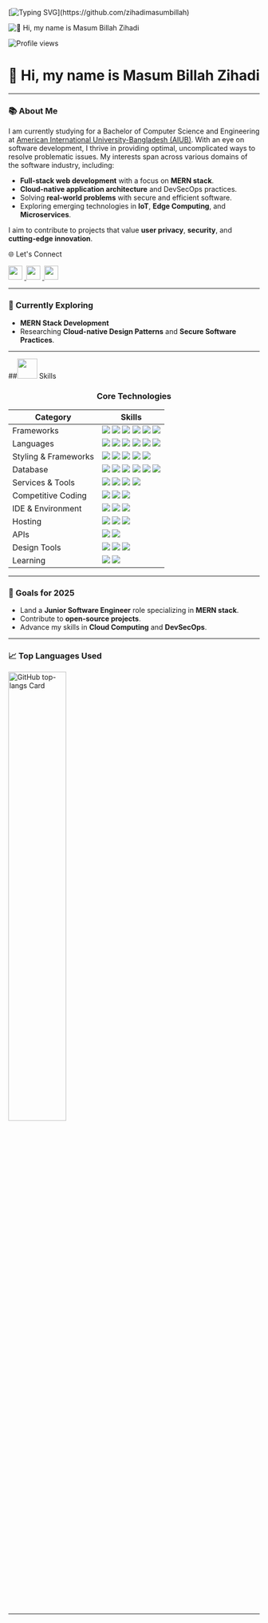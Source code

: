 

[![Typing SVG](https://readme-typing-svg.herokuapp.com?font=Poppins&color=929292&size=50&center=true&vCenter=true&width=1000&height=150&lines=Welcome+to+my+GitHub+Profile!)](https://github.com/zihadimasumbillah)

![👋 Hi, my name is Masum Billah Zihadi](https://static.wixstatic.com/media/53fad0_ce0704caa0174d6aa9b2b8101a62fa77~mv2.gif)

![Profile views](https://komarev.com/ghpvc/?username=hello&label=Profile%20views&color=0e75b6&style=flat)

<div id="toc">
  <ul align="center" style="list-style: none">
    <summary>
      <h1>
        👋 Hi, my name is Masum Billah Zihadi
      </h1>
    </summary>
  </ul>
</div>

---

### 📚 About Me
I am currently studying for a Bachelor of Computer Science and Engineering at <a href="https://www.aiub.edu">American International University-Bangladesh (AIUB)</a>. With an eye on software development, I thrive in providing optimal, uncomplicated ways to resolve problematic issues. My interests span across various domains of the software industry, including:

- **Full-stack web development** with a focus on **MERN stack**.
- **Cloud-native application architecture** and DevSecOps practices.
- Solving **real-world problems** with secure and efficient software.
- Exploring emerging technologies in **IoT**, **Edge Computing**, and **Microservices**.

I aim to contribute to projects that value **user privacy**, **security**, and **cutting-edge innovation**.

🌐 Let's Connect

<p>
  <a href="https://github.com/zihadimasumbillah" target="_blank">
    <img src="https://img.shields.io/badge/GitHub-100000?logo=github&logoColor=white" height="28" style="margin-right: 4px">
  </a> 
  <a href="https://www.linkedin.com/in/masumbillahzihadi" target="_blank">
    <img src="https://img.shields.io/badge/LinkedIn-0077B5?logo=linkedin&logoColor=white" height="28" style="margin-right: 4px">
  </a> 
  <a href="https://www.facebook.com/profile.php?id=100004368227802" target="_blank">
    <img src="https://img.shields.io/badge/Facebook-1877F2?style=plastic&logo=facebook&logoColor=white" height="28" style="margin-right: 4px">
  </a>
</p>

---

### 🚀 Currently Exploring
- **MERN Stack Development**  
- Researching **Cloud-native Design Patterns** and **Secure Software Practices**.


---

##<img src='https://user-images.githubusercontent.com/74038190/206662607-d9e7591e-bbf9-42f9-9386-29efc927bc16.gif' width="40">   Skills

<div align="center">

### **Core Technologies**
| Category        | Skills        |
|-----------------|---------------|
| Frameworks      | <img src="https://img.shields.io/badge/Next.js-000000?style=for-the-badge&logo=nextdotjs&logoColor=white"/> <img src="https://img.shields.io/badge/React-20232A?style=for-the-badge&logo=react&logoColor=61DAFB"/> <img src="https://img.shields.io/badge/Express.js-000000?style=for-the-badge&logo=express&logoColor=white"/> <img src="https://img.shields.io/badge/Node.js-339933?style=for-the-badge&logo=nodedotjs&logoColor=white"/> <img src="https://img.shields.io/badge/jQuery-0769AD?style=for-the-badge&logo=jquery&logoColor=white"/> <img src="https://img.shields.io/badge/Flutter-02569B?style=for-the-badge&logo=flutter&logoColor=white"/>
| Languages       | <img src="https://img.shields.io/badge/JavaScript-323330?style=for-the-badge&logo=javascript&logoColor=F7DF1E"/> <img src="https://img.shields.io/badge/TypeScript-007ACC?style=for-the-badge&logo=typescript&logoColor=white"/> <img src="https://img.shields.io/badge/C%2B%2B-00599C?style=for-the-badge&logo=c%2B%2B&logoColor=white"/> <img src="https://img.shields.io/badge/C-00599C?style=for-the-badge&logo=c&logoColor=white"/> <img src="https://img.shields.io/badge/HTML5-E34F26?style=for-the-badge&logo=html5&logoColor=white"/> <img src="https://img.shields.io/badge/Dart-0175C2?style=for-the-badge&logo=dart&logoColor=white"/>
| Styling & Frameworks | <img src="https://img.shields.io/badge/CSS3-1572B6?style=for-the-badge&logo=css3&logoColor=white"/> <img src="https://img.shields.io/badge/Tailwind_CSS-38B2AC?style=for-the-badge&logo=tailwind-css&logoColor=white"/> <img src="https://img.shields.io/badge/Sass-CC6699?style=for-the-badge&logo=sass&logoColor=white"/> <img src="https://img.shields.io/badge/Bootstrap-563D7C?style=for-the-badge&logo=bootstrap&logoColor=white"/> <img src="https://img.shields.io/badge/Chakra--UI-319795?style=for-the-badge&logo=chakra-ui&logoColor=white"/>
| Database | <img src="https://img.shields.io/badge/MongoDB-4EA94B?style=for-the-badge&logo=mongodb&logoColor=white"/> <img src="https://img.shields.io/badge/GraphQl-E10098?style=for-the-badge&logo=graphql&logoColor=white"/> <img src="https://img.shields.io/badge/Airtable-18BFFF?style=for-the-badge&logo=Airtable&logoColor=white"/> <img src="https://img.shields.io/badge/Oracle-F80000?style=for-the-badge&logo=oracle&logoColor=black"/> <img src="https://img.shields.io/badge/mongoose-880000?style=for-the-badge&logo=udacity&logoColor=white"/> <img src="https://img.shields.io/badge/MySQL-005C84?style=for-the-badge&logo=mysql&logoColor=white"/>
| Services & Tools| <img src="https://img.shields.io/badge/Hasura-1EB4D4?style=for-the-badge&logo=hasura&logoColor=white"/> <img src="https://img.shields.io/badge/GitHub-000000?style=for-the-badge&logo=github&logoColor=white"/> <img src="https://img.shields.io/badge/GIT-E44C30?style=for-the-badge&logo=git&logoColor=white"/> <img src="https://img.shields.io/badge/firebase-ffca28?style=for-the-badge&logo=firebase&logoColor=black"/>
| Competitive Coding | <img src="https://img.shields.io/badge/LeetCode-FFA116?style=for-the-badge&logo=LeetCode&logoColor=black"/> <img src="https://img.shields.io/badge/GeeksforGeeks-298D46?style=for-the-badge&logo=geeksforgeeks&logoColor=white"/> <img src="https://img.shields.io/badge/CodeChef-5B4638?style=for-the-badge&logo=CodeChef&logoColor=white"/>
| IDE & Environment | <img src="https://img.shields.io/badge/VSCode-0078D4?style=for-the-badge&logo=visual%20studio%20code&logoColor=white"/> <img src="https://img.shields.io/badge/replit-F26207?style=for-the-badge&logo=replit&logoColor=white"/> <img src="https://img.shields.io/badge/CodeSandbox-000000?style=for-the-badge&logo=CodeSandbox&logoColor=white"/>
| Hosting | <img src="https://img.shields.io/badge/Vercel-000000?style=for-the-badge&logo=vercel&logoColor=white"/> <img src="https://img.shields.io/badge/Netlify-00C7B7?style=for-the-badge&logo=netlify&logoColor=white"/> <img src="https://img.shields.io/badge/Heroku-430098?style=for-the-badge&logo=heroku&logoColor=white"/>
| APIs | <img src="https://img.shields.io/badge/Postman-FF6C37?style=for-the-badge&logo=Postman&logoColor=white"/> <img src="https://img.shields.io/badge/Twilio-F22F46?style=for-the-badge&logo=Twilio&logoColor=white"/>
| Design Tools    | <img src="https://img.shields.io/badge/Adobe%20XD-470137?style=for-the-badge&logo=Adobe%20XD&logoColor=#FF61F6"/> <img src="https://img.shields.io/badge/Adobe%20Illustrator-FF9A00?style=for-the-badge&logo=adobe%20illustrator&logoColor=white"/> <img src="https://img.shields.io/badge/Figma-F24E1E?style=for-the-badge&logo=figma&logoColor=white"/>
| Learning | <img src="https://img.shields.io/badge/Coursera-0056D2?style=for-the-badge&logo=Coursera&logoColor=white"/> <img src="https://img.shields.io/badge/scrimba-2B283A?style=for-the-badge&logo=scrimba&logoColor=white"/>

</div>


---

### 🎯 Goals for 2025
- Land a **Junior Software Engineer** role specializing in **MERN stack**.  
- Contribute to **open-source projects**.  
- Advance my skills in **Cloud Computing** and **DevSecOps**.

---

### 📈 Top Languages Used
<p>
  <img width="48%" src="https://github-readme-stats.vercel.app/api/top-langs?username=zihadimasumbillah&theme=react&hide_title=false&layout=compact&langs_count=6&hide_progress=false&card_width=400" alt="GitHub top-langs Card" />
</p>

---


